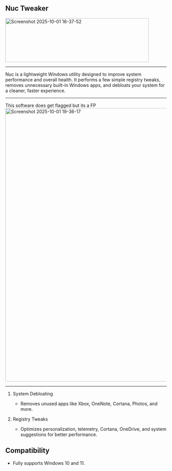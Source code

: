 ## Nuc Tweaker
<img width="448" height="137" alt="Screenshot 2025-10-01 16-37-52" src="https://github.com/user-attachments/assets/f9864469-5280-49b8-925a-d646173ca6ee" />

---
Nuc is a lightweight Windows utility designed to improve system performance and overall health. 
It performs a few simple registry tweaks, removes unnecessary built-in Windows apps, 
and debloats your system for a cleaner, faster experience.

---

This software does get flagged but its a FP 
<img width="1345" height="851" alt="Screenshot 2025-10-01 19-36-17" src="https://github.com/user-attachments/assets/567fd900-343d-4bad-825c-3789625a77be" />

---


1. System Debloating
   - Removes unused apps like Xbox, OneNote, Cortana, Photos, and more.

2. Registry Tweaks
   - Optimizes personalization, telemetry, Cortana, OneDrive, and system suggestions 
     for better performance.

Compatibility
-------------
- Fully supports Windows 10 and 11.

